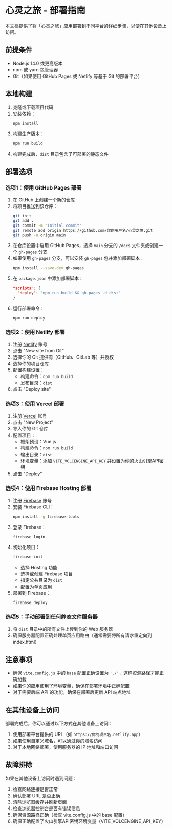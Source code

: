 # 心灵之旅 - 部署指南

本文档提供了将「心灵之旅」应用部署到不同平台的详细步骤，以便在其他设备上访问。

## 前提条件

- Node.js 14.0 或更高版本
- npm 或 yarn 包管理器
- Git（如果使用 GitHub Pages 或 Netlify 等基于 Git 的部署平台）

## 本地构建

1. 克隆或下载项目代码
2. 安装依赖：
   ```bash
   npm install
   ```
3. 构建生产版本：
   ```bash
   npm run build
   ```
4. 构建完成后，`dist` 目录包含了可部署的静态文件

## 部署选项

### 选项1：使用 GitHub Pages 部署

1. 在 GitHub 上创建一个新的仓库
2. 将项目推送到该仓库：
   ```bash
   git init
   git add .
   git commit -m "Initial commit"
   git remote add origin https://github.com/你的用户名/心灵之旅.git
   git push -u origin main
   ```
3. 在仓库设置中启用 GitHub Pages，选择 `main` 分支的 `/docs` 文件夹或创建一个 `gh-pages` 分支
4. 如果使用 `gh-pages` 分支，可以安装 `gh-pages` 包并添加部署脚本：
   ```bash
   npm install --save-dev gh-pages
   ```
5. 在 `package.json` 中添加部署脚本：
   ```json
   "scripts": {
     "deploy": "npm run build && gh-pages -d dist"
   }
   ```
6. 运行部署命令：
   ```bash
   npm run deploy
   ```

### 选项2：使用 Netlify 部署

1. 注册 [Netlify](https://www.netlify.com/) 账号
2. 点击 "New site from Git"
3. 选择你的 Git 提供商（GitHub、GitLab 等）并授权
4. 选择你的项目仓库
5. 配置构建设置：
   - 构建命令：`npm run build`
   - 发布目录：`dist`
6. 点击 "Deploy site"

### 选项3：使用 Vercel 部署

1. 注册 [Vercel](https://vercel.com/) 账号
2. 点击 "New Project"
3. 导入你的 Git 仓库
4. 配置项目：
   - 框架预设：Vue.js
   - 构建命令：`npm run build`
   - 输出目录：`dist`
   - 环境变量：添加 `VITE_VOLCENGINE_API_KEY` 并设置为你的火山引擎API密钥
5. 点击 "Deploy"

### 选项4：使用 Firebase Hosting 部署

1. 注册 [Firebase](https://firebase.google.com/) 账号
2. 安装 Firebase CLI：
   ```bash
   npm install -g firebase-tools
   ```
3. 登录 Firebase：
   ```bash
   firebase login
   ```
4. 初始化项目：
   ```bash
   firebase init
   ```
   - 选择 Hosting 功能
   - 选择或创建 Firebase 项目
   - 指定公共目录为 `dist`
   - 配置为单页应用
5. 部署到 Firebase：
   ```bash
   firebase deploy
   ```

### 选项5：手动部署到任何静态文件服务器

1. 将 `dist` 目录中的所有文件上传到你的 Web 服务器
2. 确保服务器配置正确处理单页应用路由（通常需要将所有请求重定向到 index.html）

## 注意事项

- 确保 `vite.config.js` 中的 `base` 配置正确设置为 `'./'`，这样资源路径才能正确加载
- 如果你的应用使用了环境变量，确保在部署环境中正确配置
- 对于需要后端 API 的功能，确保在部署后更新 API 端点地址

## 在其他设备上访问

部署完成后，你可以通过以下方式在其他设备上访问：

1. 使用部署平台提供的 URL（如 `https://你的项目名.netlify.app`）
2. 如果使用自定义域名，可以通过你的域名访问
3. 对于本地网络部署，使用服务器的 IP 地址和端口访问

## 故障排除

如果在其他设备上访问时遇到问题：

1. 检查网络连接是否正常
2. 确认部署 URL 是否正确
3. 清除浏览器缓存并刷新页面
4. 检查浏览器控制台是否有错误信息
5. 确保资源路径正确（检查 vite.config.js 中的 base 配置）
6. 确保正确配置了火山引擎API密钥环境变量（VITE_VOLCENGINE_API_KEY）